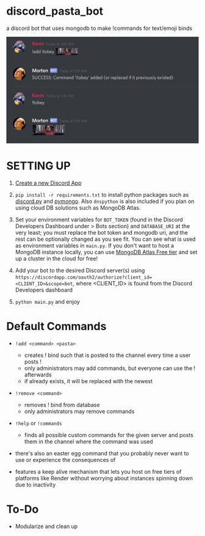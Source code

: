 # discord_pasta_bot

a discord bot that uses mongodb to make !commands for text/emoji binds

![Let's give a quick shout-out to Tobey Maguire](https://raw.githubusercontent.com/ggkevinxing/discord_pasta_bot/master/add_example.JPG)

# SETTING UP

1. [Create a new Discord App](https://discordapp.com/developers/applications/me)

2. `pip install -r requirements.txt` to install python packages such as [discord.py](https://github.com/Rapptz/discord.py) and [pymongo](https://api.mongodb.com/python/current/installation.html). Also `dnspython` is also included if you plan on using cloud DB solutions such as MongoDB Atlas.

3. Set your environment variables for `BOT_TOKEN` (found in the Discord Developers Dashboard under <Application> > Bots section) and `DATABASE_URI` at the very least; you must replace the bot token and mongodb uri, and the rest can be optionally changed as you see fit. You can see what is used as environment variables in `main.py`. If you don't want to host a MongoDB instance locally, you can use [MongoDB Atlas Free tier](https://www.mongodb.com/cloud/atlas/register?expVariant=v1&isNewUser=true) and set up a cluster in the cloud for free!

4. Add your bot to the desired Discord server(s) using `https://discordapp.com/oauth2/authorize?client_id=<CLIENT_ID>&scope=bot`, where <CLIENT_ID> is found from the Discord Developers dashboard

5. `python main.py` and enjoy

# Default Commands

- `!add <command> <pasta>`

  - creates !<command> bind such that <pasta> is posted to the channel every time a user posts !<command>
  - only administrators may add commands, but everyone can use the !<command> afterwards
  - if <command> already exists, it will be replaced with the newest <pasta>

- `!remove <command>`

  - removes !<command> bind from database
  - only administrators may remove commands

- `!help` or `!commands`

  - finds all possible custom commands for the given server and posts them in the channel where the command was used

- there's also an easter egg command that you probably never want to use or experience the consequences of

- features a keep alive mechanism that lets you host on free tiers of platforms like Render without worrying about instances spinning down due to inactivity

# To-Do

- Modularize and clean up
